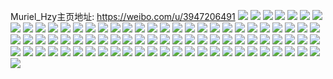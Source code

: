 Muriel_Hzy主页地址: https://weibo.com/u/3947206491 
![](https://wx4.sinaimg.cn/mw2000/eb45975bgy1h921g0fo2oj21g31xhb29.jpg) 
![](https://wx4.sinaimg.cn/mw2000/eb45975bgy1h921fuo9j9j22cg340npf.jpg) 
![](https://wx4.sinaimg.cn/mw2000/eb45975bgy1h921fllnidj21fq1wye81.jpg) 
![](https://wx4.sinaimg.cn/mw2000/eb45975bgy1h921fpf6akj21ht1zeb29.jpg) 
![](https://wx4.sinaimg.cn/mw2000/eb45975bgy1h921fvpzmfj212i1fc18u.jpg) 
![](https://wx4.sinaimg.cn/mw2000/eb45975bgy1h921frbpgrj21vu2hz4qq.jpg) 
![](https://wx4.sinaimg.cn/mw2000/eb45975bgy1h921fyyt8qj212q1g3wxl.jpg) 
![](https://wx4.sinaimg.cn/mw2000/eb45975bgy1h921fmgl4cj222x2rde81.jpg) 
![](https://wx4.sinaimg.cn/mw2000/eb45975bgy1h921fwmqq7j214c1ht4hb.jpg) 
![](https://wx4.sinaimg.cn/mw2000/eb45975bgy1h921fxms4mj213n1gvh7x.jpg) 
![](https://wx4.sinaimg.cn/mw2000/eb45975bgy1h921fjoyp4j216o1kwjzw.jpg) 
![](https://wx4.sinaimg.cn/mw2000/eb45975bgy1h8wosiaihgj22c0340npf.jpg) 
![](https://wx4.sinaimg.cn/mw2000/eb45975bgy1h8woscgd9wj22c0340e84.jpg) 
![](https://wx4.sinaimg.cn/mw2000/eb45975bgy1h8wosk69muj216o1kvb29.jpg) 
![](https://wx4.sinaimg.cn/mw2000/eb45975bgy1h8wosl476ej21nj2hbnpd.jpg) 
![](https://wx4.sinaimg.cn/mw2000/eb45975bgy1h8wosnqyspj22c0340b2a.jpg) 
![](https://wx4.sinaimg.cn/mw2000/eb45975bgy1h8wos8rdlbj22292r0qv7.jpg) 
![](https://wx4.sinaimg.cn/mw2000/eb45975bgy1h8wosrlppmj22c0340qv7.jpg) 
![](https://wx4.sinaimg.cn/mw2000/eb45975bgy1h8wosmgvruj21271ey1kx.jpg) 
![](https://wx4.sinaimg.cn/mw2000/eb45975bgy1h8wosva86ej22c0340qv7.jpg) 
![](https://wx4.sinaimg.cn/mw2000/eb45975bgy1h8nhch3y2bj213n1gve2y.jpg) 
![](https://wx4.sinaimg.cn/mw2000/eb45975bgy1h8gk0t1hjtj21651k77wh.jpg) 
![](https://wx4.sinaimg.cn/mw2000/eb45975bgy1h8akbzu8wwj21g31xhb29.jpg) 
![](https://wx4.sinaimg.cn/mw2000/eb45975bgy1h83dvalgljj22bx33zu0x.jpg) 
![](https://wx4.sinaimg.cn/mw2000/eb45975bgy1h83dvc502yj22bx33zu0x.jpg) 
![](https://wx4.sinaimg.cn/mw2000/eb45975bgy1h7wwjucg2pj22ab31qu0y.jpg) 
![](https://wx4.sinaimg.cn/mw2000/eb45975bgy1h7p1agtaezj220g20g7wh.jpg) 
![](https://wx4.sinaimg.cn/mw2000/eb45975bgy1h762mpbxgij222o340kjn.jpg) 
![](https://wx4.sinaimg.cn/mw2000/eb45975bgy1h762mu6z2xj223y35x4df.jpg) 
![](https://wx4.sinaimg.cn/mw2000/eb45975bgy1h762mrw0czj21u62r9npf.jpg) 
![](https://wx4.sinaimg.cn/mw2000/eb45975bgy1h762mjos24j228q30eb2b.jpg) 
![](https://wx4.sinaimg.cn/mw2000/eb45975bgy1h762mvl5jhj223r2t07wi.jpg) 
![](https://wx4.sinaimg.cn/mw2000/eb45975bgy1h762mfempdj223f355qv5.jpg) 
![](https://wx4.sinaimg.cn/mw2000/eb45975bgy1h762mmjcikj222o340e83.jpg) 
![](https://wx4.sinaimg.cn/mw2000/eb45975bgy1h762mzigvoj224c2tsqv6.jpg) 
![](https://wx4.sinaimg.cn/mw2000/eb45975bgy1h762mhg5mmj21pu2ag4qq.jpg) 
![](https://wx4.sinaimg.cn/mw2000/eb45975bgy1h708kgxs7ij21sc2dse81.jpg) 
![](https://wx4.sinaimg.cn/mw2000/eb45975bgy1h708kdxf9mj225t2vrnpd.jpg) 
![](https://wx4.sinaimg.cn/mw2000/eb45975bgy1h708kg93lgj21sc2ds1ky.jpg) 
![](https://wx4.sinaimg.cn/mw2000/eb45975bgy1h6xwti100sj20xi1ea7nw.jpg) 
![](https://wx4.sinaimg.cn/mw2000/eb45975bgy1h6tdelrzvmj20n00yijxp.jpg) 
![](https://wx4.sinaimg.cn/mw2000/eb45975bgy1h6gk8rtu9wj21sc2dsu0y.jpg) 
![](https://wx4.sinaimg.cn/mw2000/eb45975bgy1h62sbff31sj22c03404qr.jpg) 
![](https://wx4.sinaimg.cn/mw2000/eb45975bgy1h62sblix51j225f2v7wpa.jpg) 
![](https://wx4.sinaimg.cn/mw2000/eb45975bgy1h62sbii0lqj224a2rjwp7.jpg) 
![](https://wx4.sinaimg.cn/mw2000/eb45975bgy1h5z8me79vmj22c03407wj.jpg) 
![](https://wx4.sinaimg.cn/mw2000/eb45975bgy1h5z8o93dj7j22bw35stw3.jpg) 
![](https://wx4.sinaimg.cn/mw2000/eb45975bgy1h5z8joz1fnj22c0340gwj.jpg) 
![](https://wx4.sinaimg.cn/mw2000/eb45975bgy1h5v0uye9b0j222o3401kz.jpg) 
![](https://wx4.sinaimg.cn/mw2000/eb45975bgy1h5r8h93p8kj2246369npe.jpg) 
![](https://wx4.sinaimg.cn/mw2000/eb45975bgy1h5r8h6133oj224836cqv6.jpg) 
![](https://wx4.sinaimg.cn/mw2000/eb45975bgy1h5r8hf9c6qj22dq36chdw.jpg) 
![](https://wx4.sinaimg.cn/mw2000/eb45975bgy1h5r8hltdhdj22dq36ce83.jpg) 
![](https://wx4.sinaimg.cn/mw2000/eb45975bgy1h5gqkg7ft2j22lr3h01l0.jpg) 
![](https://wx4.sinaimg.cn/mw2000/eb45975bgy1h5gqkipk7kj22lr3h01kz.jpg) 
![](https://wx4.sinaimg.cn/mw2000/eb45975bgy1h5gqkdfcfnj22c033ynpe.jpg) 
![](https://wx4.sinaimg.cn/mw2000/eb45975bgy1h56o7jn5yoj21q62l8qv5.jpg) 
![](https://wx4.sinaimg.cn/mw2000/eb45975bgy1h55a3y6t06j228m2zhe82.jpg) 
![](https://wx4.sinaimg.cn/mw2000/eb45975bgy1h55a3zt5wqj21sc2dshdu.jpg) 
![](https://wx4.sinaimg.cn/mw2000/eb45975bgy1h55a411ilkj22c0340hdt.jpg) 
![](https://wx4.sinaimg.cn/mw2000/eb45975bgy1h4uwqqpidcj21yn2xznpf.jpg) 
![](https://wx4.sinaimg.cn/mw2000/eb45975bgy1h4nuesb4stj21eq1vn7wh.jpg) 
![](https://wx4.sinaimg.cn/mw2000/eb45975bgy1h4ccey6nmbj227v2yhe82.jpg) 
![](https://wx4.sinaimg.cn/mw2000/eb45975bgy1h4ccf83sk0j21xh2kn4qr.jpg) 
![](https://wx4.sinaimg.cn/mw2000/eb45975bgy1h4ccfg5sawj22c0340hdv.jpg) 
![](https://wx4.sinaimg.cn/mw2000/eb45975bgy1h4ccf18in5j22292r0b2b.jpg) 
![](https://wx4.sinaimg.cn/mw2000/eb45975bgy1h4ccf4bnq4j222n2ri1kz.jpg) 
![](https://wx4.sinaimg.cn/mw2000/eb45975bgy1h4ccfiye3nj22122pfhdu.jpg) 
![](https://wx4.sinaimg.cn/mw2000/eb45975bgy1h4ccfleyx3j22732xg7wj.jpg) 
![](https://wx4.sinaimg.cn/mw2000/eb45975bgy1h4ccfarsdij21s62djhdt.jpg) 
![](https://wx4.sinaimg.cn/mw2000/eb45975bgy1h4ccfcuapdj21dz1ume81.jpg) 
![](https://wx4.sinaimg.cn/mw2000/eb45975bgy1h3sjkcoenzj21x02vinpe.jpg) 
![](https://wx4.sinaimg.cn/mw2000/eb45975bgy1h3sjkaggl5j21wo2uzhdu.jpg) 
![](https://wx4.sinaimg.cn/mw2000/eb45975bgy1h3sjk8ks84j21uj2rsb2a.jpg) 
![](https://wx4.sinaimg.cn/mw2000/eb45975bgy1h3sjk3eyb7j229y3407wj.jpg) 
![](https://wx4.sinaimg.cn/mw2000/eb45975bgy1h3sjk616ugj222o3407wj.jpg) 
![](https://wx4.sinaimg.cn/mw2000/eb45975bgy1h3sjjxuq22j222o3401kz.jpg) 
![](https://wx4.sinaimg.cn/mw2000/eb45975bgy1h3sjkefjkpj21tp2qjkjm.jpg) 
![](https://wx4.sinaimg.cn/mw2000/eb45975bgy1h3sjkj6dw3j21sc2dsqv6.jpg) 
![](https://wx4.sinaimg.cn/mw2000/eb45975bgy1h3sjkgni7cj21nf2h57wi.jpg) 
![](https://wx4.sinaimg.cn/mw2000/eb45975bgy1h3j9ziidvtj21r92ccx6p.jpg) 
![](https://wx4.sinaimg.cn/mw2000/eb45975bgy1h3j9zh5jydj220q2ozhdu.jpg) 
![](https://wx4.sinaimg.cn/mw2000/eb45975bgy1h3dmo5g7n9j22c02c0qv5.jpg) 
